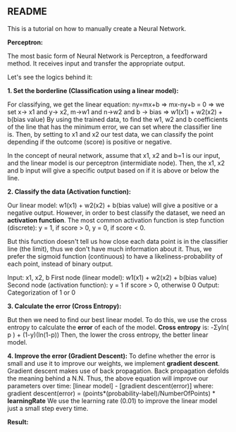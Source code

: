 ## README
This is a tutorial on how to manually create a Neural Network.

**Perceptron:**

The most basic form of Neural Network is Perceptron, a feedforward method.
It receives input and transfer the appropriate output. 

Let's see the logics behind it:

**1. Set the borderline (Classification using a linear model):**

For classifying, we get the linear equation:
ny=mx+b
=>
mx-ny+b = 0
=>
we set x-> x1 and y-> x2,
m->w1 and n->w2
and b -> bias
=>
w1(x1) + w2(x2) + b(bias value)
By using the trained data, to find the w1, w2 and b coefficients of the line that has the minimum error, we can set where the classifier line is. Then, by setting to x1 and x2 our test data, we can classify the point depending if the outcome (score) is positive or negative.

In the concept of neural network, assume that x1, x2 and b=1 is our input, and the linear model is our perceptron (intermidiate node). Then, the x1, x2 and b input will give a specific output based on if it is above or below the line. 

**2. Classify the data (Activation function):**

Our linear model: w1(x1) + w2(x2) + b(bias value) will give a positive or a negative output. However, in order to best classify the dataset, we need an **activation function**. The most common activation function is step function (discrete):
y = 1, if score > 0,
y = 0, if score < 0.

But this function doesn't tell us how close each data point is in the classifier line (the limit), thus we don't have much information about it.
Thus, we prefer the sigmoid function (continuous) to have a likeliness-probability of each point, instead of binary output.

Input: x1, x2, b
First node (linear model): w1(x1) + w2(x2) + b(bias value)
Second node (activation function): y = 1 if score > 0, otherwise 0
Output: Categorization of 1 or 0

**3. Calculate the error (Cross Entropy):**

But then we need to find our best linear model. To do this, we use the cross entropy to calculate the **error** of each of the model.
**Cross entropy** is: -Σyln( p ) + (1-y)(ln(1-p))
Then, the lower the cross entropy, the better linear model.

**4. Improve the error (Gradient Descent):**
To define whether the error is small and use it to improve our weights, we implement **gradient descent**. Gradient descent makes use of back propagation. Back propagation defolds the meaning behind a N.N. 
Thus, the above equation will improve our parameters over time:
[linear model] - [gradient descent(error)]
where:
gradient descent(error) = (points*(probability-label)/NumberOfPoints) * **learningRate**
We use the learning rate (0.01) to improve the linear model just a small step every time.

**Result:**
